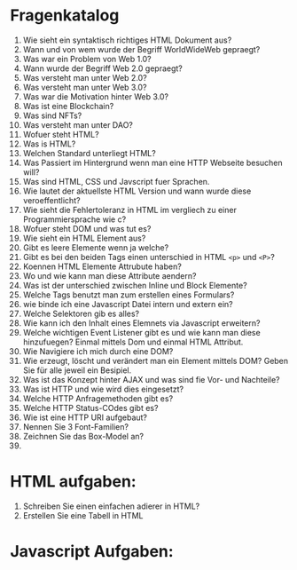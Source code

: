 # Fragenkatalog
1. Wie sieht ein syntaktisch richtiges HTML Dokument aus?
2. Wann und von wem wurde der Begriff WorldWideWeb gepraegt?
3. Was war ein Problem von Web 1.0?
4. Wann wurde der Begriff Web 2.0 gepraegt?
5. Was versteht man unter Web 2.0?
6. Was versteht man unter Web 3.0?
7. Was war die Motivation hinter Web 3.0?
8. Was ist eine Blockchain?
9. Was sind NFTs?
10. Was versteht man unter DAO?
11. Wofuer steht HTML?
12. Was is HTML?
13. Welchen Standard unterliegt HTML?
14. Was Passiert im Hintergrund wenn man eine HTTP Webseite besuchen will?
15. Was sind HTML, CSS und Javscript fuer Sprachen.
16. Wie lautet der aktuellste HTML Version und wann wurde diese veroeffentlicht?
17. Wie sieht die Fehlertoleranz in HTML im vergliech zu einer Programmiersprache wie c?
18. Wofuer steht DOM und was tut es?
19. Wie sieht ein HTML Element aus?
20. Gibt es leere Elemente wenn ja welche?
21. Gibt es bei den beiden Tags einen unterschied in HTML `<p>` und `<P>`?
22. Koennen HTML Elemente Attrubute haben?
23. Wo und wie kann man diese Attribute aendern?
24. Was ist der unterschied zwischen Inline und Block Elemente?
25. Welche Tags benutzt man zum erstellen eines Formulars?
26. wie binde ich eine Javascript Datei intern und extern ein?
27. Welche Selektoren gib es alles?
28. Wie kann ich den Inhalt eines Elemnets via Javascript erweitern?
29. Welche wichtigen Event Listener gibt es und wie kann man diese hinzufuegen? Einmal mittels Dom und einmal HTML Attribut.
30. Wie Navigiere ich mich durch eine DOM?
31. Wie erzeugt, löscht und verändert man ein Element mittels DOM? Geben Sie für alle jeweil ein Besipiel.
32. Was ist das Konzept hinter AJAX und was sind fie Vor- und Nachteile?
33. Was ist HTTP und wie wird dies eingesetzt?
34. Welche HTTP Anfragemethoden gibt es?
35. Welche HTTP Status-COdes gibt es?
36. Wie ist eine HTTP URI aufgebaut?
37. Nennen Sie 3 Font-Familien?
38. Zeichnen Sie das Box-Model an?
39. 
# HTML aufgaben:
1. Schreiben Sie einen einfachen adierer in HTML?
2. Erstellen Sie eine Tabell in HTML
# Javascript Aufgaben:
